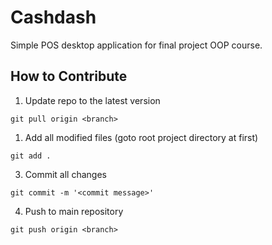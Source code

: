 # Cashdash

Simple POS desktop application for final project OOP course.

## How to Contribute

1. Update repo to the latest version

```
git pull origin <branch>
```

1. Add all modified files (goto root project directory at first)

```
git add .
```

3. Commit all changes

```
git commit -m '<commit message>'
```

4. Push to main repository

```
git push origin <branch>
```
